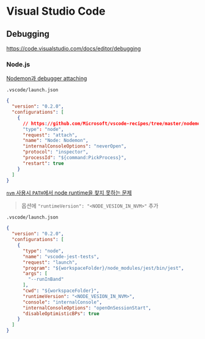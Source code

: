 # Visual Studio Code

## Debugging

<https://code.visualstudio.com/docs/editor/debugging>

### Node.js

[Nodemon과 debugger attaching](https://code.visualstudio.com/docs/nodejs/nodejs-debugging#_attaching-to-nodejs)

`.vscode/launch.json`

```json
{
  "version": "0.2.0",
  "configurations": [
    {
      // https://github.com/Microsoft/vscode-recipes/tree/master/nodemon
      "type": "node",
      "request": "attach",
      "name": "Node: Nodemon",
      "internalConsoleOptions": "neverOpen",
      "protocol": "inspector",
      "processId": "${command:PickProcess}",
      "restart": true
    }
  ]
}
```

[`nvm` 사용시 `PATH`에서 node runtime을 찾지 못하는 문제](https://code.visualstudio.com/docs/nodejs/nodejs-debugging#_multi-version-support)

> 옵션에 `"runtimeVersion": "<NODE_VESION_IN_NVM>"` 추가

`.vscode/launch.json`

```json
{
  "version": "0.2.0",
  "configurations": [
    {
      "type": "node",
      "name": "vscode-jest-tests",
      "request": "launch",
      "program": "${workspaceFolder}/node_modules/jest/bin/jest",
      "args": [
        "--runInBand"
      ],
      "cwd": "${workspaceFolder}",
      "runtimeVersion": "<NODE_VESION_IN_NVM>",
      "console": "internalConsole",
      "internalConsoleOptions": "openOnSessionStart",
      "disableOptimisticBPs": true
    }
  ]
}
```
